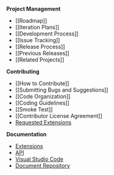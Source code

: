 **Project Management**
* [[Roadmap]]
* [[Iteration Plans]]
* [[Development Process]]
* [[Issue Tracking]]
* [[Release Process]]
* [[Previous Releases]]
* [[Related Projects]]

**Contributing**
* [[How to Contribute]]
* [[Submitting Bugs and Suggestions]]
* [[Code Organization]]
* [[Coding Guidelines]]
* [[Smoke Test]]
* [[Contributor License Agreement]]
* [Requested Extensions](https://github.com/Microsoft/vscode/wiki/Requested-Extensions)

**Documentation**
* [Extensions](https://code.visualstudio.com/docs/extensions/overview)
* [API](https://code.visualstudio.com/docs/extensionAPI/overview)
* [Visual Studio Code](https://code.visualstudio.com/docs)
* [Document Repository](https://github.com/microsoft/vscode-docs)